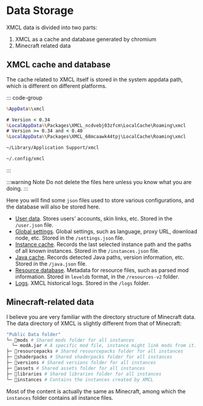 

# Data Storage

XMCL data is divided into two parts:

1. XMCL as a cache and database generated by chromium
2. Minecraft related data

## XMCL cache and database

The cache related to XMCL itself is stored in the system appdata path, which is different on different platforms.

::: code-group
```cmd [Windows]
%AppData%\xmcl
```
```cmd [Windows (APPX/appinstaller)]
# Version < 0.34
%LocalAppData%\Packages\XMCL_ncdvebj03zfcm\LocalCache\Roaming\xmcl
# Version >= 0.34 and < 0.40
%LocalAppData%\Packages\XMCL_68mcaawk44tpj\LocalCache\Roaming\xmcl
```
```sh [macOS]
~/Library/Application Support/xmcl
```
```sh [Linux]
~/.config/xmcl
```
:::

:::warning Note
Do not delete the files here unless you know what you are doing.
:::

Here you will find some `json` files used to store various configurations, and the database will also be stored here.

- [User data](../protocol/user.md). Stores users' accounts, skin links, etc. Stored in the `/user.json` file.
- [Global settings](../protocol/setting.md). Global settings, such as language, proxy URL, download node, etc. Stored in the `/settings.json` file.
- [Instance cache](../protocol/instance.md). Records the last selected instance path and the paths of all known instances. Stored in the `/instances.json` file.
- [Java cache](../protocol/java.md). Records detected Java paths, version information, etc. Stored in the `/java.json` file.
- [Resource database](../protocol/resources.md). Metadata for resource files, such as parsed mod information. Stored in `leveldb` format, in the `/resources-v2` folder.
- [Logs](../protocol/logs.md). XMCL historical logs. Stored in the `/logs` folder.

## Minecraft-related data

I believe you are very familiar with the directory structure of Minecraft data.
The data directory of XMCL is slightly different from that of Minecraft:

```sh
"Public Data folder"
└─ 📂mods # Shared mods folder for all instances
  └─ modA.jar # A specific mod file, instance might link mods from it.
├─ 📂resourcepacks # Shared resourcepacks folder for all instances
├─ 📂shaderpacks # Shared shaderpacks folder for all instances
├─ 📂versions # Shared versions folder for all instances
├─ 📂assets # Shared assets folder for all instances
├─ 📂libraries # Shared libraries folder for all instances
└─ 📂instances # Contains the instances created by XMCL
```

Most of the content is actually the same as Minecraft, among which the `instances` folder contains all instance files.
